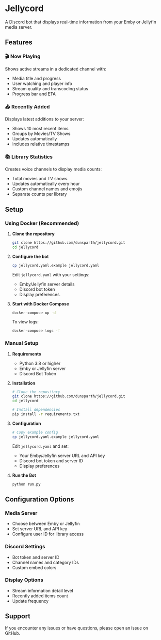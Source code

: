 # Jellycord

A Discord bot that displays real-time information from your Emby or Jellyfin media server.

## Features

### 🎬 Now Playing
Shows active streams in a dedicated channel with:
- Media title and progress
- User watching and player info
- Stream quality and transcoding status
- Progress bar and ETA

### 📥 Recently Added
Displays latest additions to your server:
- Shows 10 most recent items
- Groups by Movies/TV Shows
- Updates automatically
- Includes relative timestamps

### 📚 Library Statistics
Creates voice channels to display media counts:
- Total movies and TV shows
- Updates automatically every hour
- Custom channel names and emojis
- Separate counts per library

## Setup

### Using Docker (Recommended)

1. **Clone the repository**
   ```bash
   git clone https://github.com/dunsparth/jellycord.git
   cd jellycord
   ```

2. **Configure the bot**
   ```bash
   cp jellycord.yaml.example jellycord.yaml
   ```
   Edit `jellycord.yaml` with your settings:
   - Emby/Jellyfin server details
   - Discord bot token
   - Display preferences

3. **Start with Docker Compose**
   ```bash
   docker-compose up -d
   ```

   To view logs:
   ```bash
   docker-compose logs -f
   ```

### Manual Setup

1. **Requirements**
   - Python 3.8 or higher
   - Emby or Jellyfin server
   - Discord Bot Token

2. **Installation**
   ```bash
   # Clone the repository
   git clone https://github.com/dunsparth/jellycord.git
   cd jellycord

   # Install dependencies
   pip install -r requirements.txt
   ```

3. **Configuration**
   ```bash
   # Copy example config
   cp jellycord.yaml.example jellycord.yaml
   ```
   
   Edit `jellycord.yaml` and set:
   - Your Emby/Jellyfin server URL and API key
   - Discord bot token and server ID
   - Display preferences

4. **Run the Bot**
   ```bash
   python run.py
   ```

## Configuration Options

### Media Server
- Choose between Emby or Jellyfin
- Set server URL and API key
- Configure user ID for library access

### Discord Settings
- Bot token and server ID
- Channel names and category IDs
- Custom embed colors

### Display Options
- Stream information detail level
- Recently added items count
- Update frequency

## Support

If you encounter any issues or have questions, please open an issue on GitHub.
